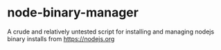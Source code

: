 # node-binary-manager
A crude and relatively untested script for installing and managing nodejs binary installs from https://nodejs.org
